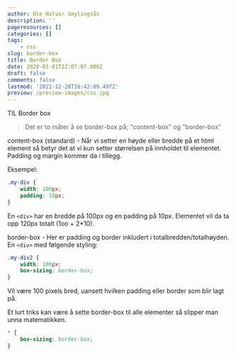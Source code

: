 ```yaml
---
author: Ole Halvor Smylingsås
description: ''
pageresources: []
categories: []
tags:
    - css
slug: border-box
title: Border Box
date: 2020-01-01T22:07:07.000Z
draft: false
comments: false
lastmod: '2021-12-28T16:42:09.497Z'
preview: /preview-images/css.jpg
---
```


TIL Border box
>Det er to måter å se border-box på; "content-box" og "border-box"
<!--more-->

content-box (standard) - Når vi setter en høyde eller bredde på et html element så betyr det at vi kun setter størrelsen på innholdet til elementet. Padding og margin kommer da i tillegg. 

Eksempel:
```css
.my-div {
    width: 100px;
    padding: 10px;
}
```
En ``` <div> ``` har en bredde på 100px og en padding på 10px. Elementet vil da ta opp 120px totalt (1oo + 2*10).

border-box - Her er padding og border inkludert i totalbredden/totalhøyden. En ``` <div> ``` med følgende styling:
```css
.my-div2 {
    width: 100px;
    box-sizing: border-box;
}
```
Vil være 100 pixels bred, uansett hvilken padding eller border som blir lagt på.

Et lurt triks kan være å sette border-box til alle elementer så slipper man unna matematikken.
```css 
* {
    box-sizing: border-box;
}
```
